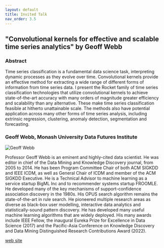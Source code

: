 ```yaml
---
layout: default
title: Invited Talk
nav_order: 3.5
---
```



## "Convolutional kernels for effective and scalable time series analytics" by Geoff Webb

### Abstract
Time series classification is a fundamental data science task, interpreting dynamic processes as they evolve over time. Convolutional kernels provide an effective method for extracting a wide range of different forms of information from time series data. I present the Rocket family of time series classification technologies that utilize convolutional kernels to achieve state-of-the-art accuracy with many orders of magnitude greater efficiency and scalability than any alternative.  These make time series classification feasible at hitherto unattainable scale.  The methods also have potential application across many other forms of time series analysis, including extrinsic regression, clustering, anomaly detection, segmentation and forecasting.

### Geoff Webb, Monash University Data Futures Institute
![Geoff Webb](https://research.monash.edu/files-asset/251485855/3P0A9831_2_.jpg?w=160&f=webp)

Professor Geoff Webb is an eminent and highly-cited data scientist. He was editor in chief of the Data Mining and Knowledge Discovery journal, from 2005 to 2014. He has been Program Committee Chair of both ACM SIGKDD and IEEE ICDM, as well as General Chair of ICDM and member of the ACM SIGKDD Executive. He is a Technical Advisor to machine learning as a service startup BigML Inc and to recommender systems startup FROOMLE. He developed many of the key mechanisms of support-confidence association discovery in the 1980s.  His OPUS search algorithm remains the state-of-the-art in rule search. He pioneered multiple research areas as diverse as black-box user modelling, interactive data analytics and statistically-sound pattern discovery.  He has developed many useful machine learning algorithms that are widely deployed.  His many awards include IEEE Fellow, the inaugural Eureka Prize for Excellence in Data Science (2017) and the Pacific-Asia Conference on Knowledge Discovery and Data Mining Distinguished Research Contributions Award (2022).

[web site](https://research.monash.edu/en/persons/geoff-webb)
